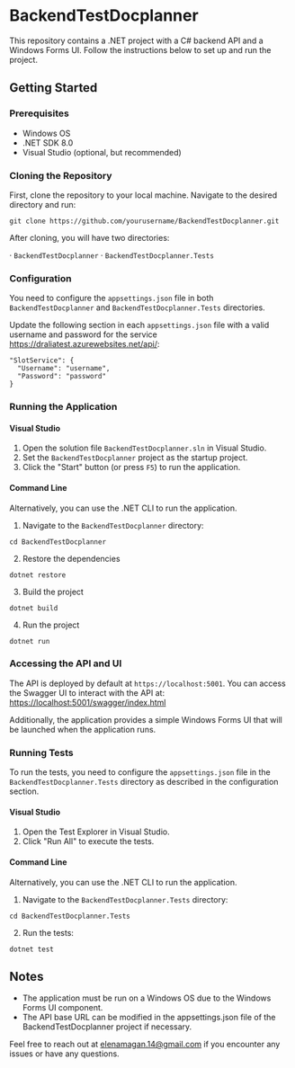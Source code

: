 # BackendTestDocplanner

This repository contains a .NET project with a C# backend API and a Windows Forms UI. Follow the instructions below to set up and run the project.

## Getting Started

### Prerequisites

- Windows OS
- .NET SDK 8.0
- Visual Studio (optional, but recommended)

### Cloning the Repository

First, clone the repository to your local machine. Navigate to the desired directory and run:

```
git clone https://github.com/yourusername/BackendTestDocplanner.git
```

After cloning, you will have two directories:

· `BackendTestDocplanner`
· `BackendTestDocplanner.Tests`

### Configuration

You need to configure the `appsettings.json` file in both `BackendTestDocplanner` and `BackendTestDocplanner.Tests` directories.

Update the following section in each `appsettings.json` file with a valid username and password for the service https://draliatest.azurewebsites.net/api/:

```
"SlotService": {
  "Username": "username",
  "Password": "password"
}
```

### Running the Application

#### Visual Studio

1. Open the solution file `BackendTestDocplanner.sln` in Visual Studio.
2. Set the `BackendTestDocplanner` project as the startup project.
3. Click the "Start" button (or press `F5`) to run the application.

#### Command Line

Alternatively, you can use the .NET CLI to run the application.

1. Navigate to the `BackendTestDocplanner` directory:

```
cd BackendTestDocplanner
```

2. Restore the dependencies

```
dotnet restore
```

3. Build the project

```
dotnet build
```

4. Run the project

```
dotnet run
```

### Accessing the API and UI

The API is deployed by default at `https://localhost:5001`. You can access the Swagger UI to interact with the API at: [https://localhost:5001/swagger/index.html](https://localhost:5001/swagger/index.html)

Additionally, the application provides a simple Windows Forms UI that will be launched when the application runs.

### Running Tests

To run the tests, you need to configure the `appsettings.json` file in the `BackendTestDocplanner.Tests` directory as described in the configuration section.

#### Visual Studio

1. Open the Test Explorer in Visual Studio.
2. Click "Run All" to execute the tests.

#### Command Line

Alternatively, you can use the .NET CLI to run the application.

1. Navigate to the `BackendTestDocplanner.Tests` directory:

```
cd BackendTestDocplanner.Tests
```

2. Run the tests:

```
dotnet test
```

## Notes

* The application must be run on a Windows OS due to the Windows Forms UI component.
* The API base URL can be modified in the appsettings.json file of the BackendTestDocplanner project if necessary.

Feel free to reach out at elenamagan.14@gmail.com if you encounter any issues or have any questions.